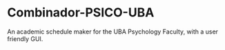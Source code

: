 # Combinador-PSICO-UBA
 An academic schedule maker for the UBA Psychology Faculty, with a user friendly GUI.
